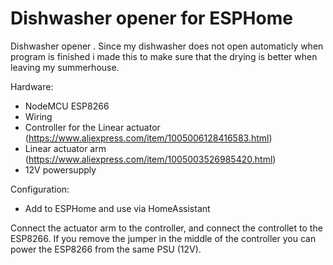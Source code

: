 # Dishwasher opener for ESPHome
Dishwasher opener . 
Since my dishwasher does not open automaticly when program is finished i made this to make sure that the drying is better when leaving my summerhouse.

Hardware:
- NodeMCU ESP8266
- Wiring
- Controller for the Linear actuator (https://www.aliexpress.com/item/1005006128416583.html)
- Linear actuator arm (https://www.aliexpress.com/item/1005003526985420.html)
- 12V powersupply

Configuration:
- Add to ESPHome and use via HomeAssistant

Connect the actuator arm to the controller, and connect the controllet to the ESP8266. If you remove the jumper in the middle of the controller you can power the ESP8266 from the same PSU (12V).
